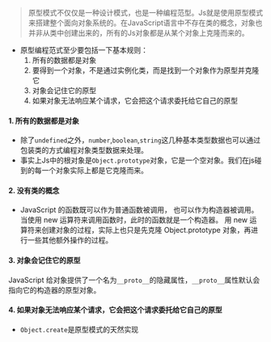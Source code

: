 > 原型模式不仅仅是一种设计模式，也是一种编程范型。Js就是使用原型模式来搭建整个面向对象系统的。在JavaScript语言中不存在类的概念，对象也并非从类中创建出来的，所有的Js对象都是从某个对象上克隆而来的。

+ 原型编程范式至少要包括一下基本规则：
  1. 所有的数据都是对象
  2. 要得到一个对象，不是通过实例化类，而是找到一个对象作为原型并克隆它
  3. 对象会记住它的原型
  4. 如果对象无法响应某个请求，它会把这个请求委托给它自己的原型

#### 1. 所有的数据都是对象
+ 除了`undefined`之外，`number`,`boolean`,`string`这几种基本类型数据也可以通过包装类的方式编程对象类型数据来处理。
+ 事实上Js中的根对象是`Object.prototype`对象，它是一个空对象。我们在js碰到的每一个对象实际上都是它克隆而来。

#### 2. 没有类的概念
+ JavaScript 的函数既可以作为普通函数被调用，
也可以作为构造器被调用。当使用 new 运算符来调用函数时，此时的函数就是一个构造器。 用
new 运算符来创建对象的过程，实际上也只是先克隆 Object.prototype 对象，再进行一些其他额外操作的过程。

#### 3. 对象会记住它的原型
JavaScript 给对象提供了一个名为`__proto__`的隐藏属性，`__proto__`属性默认会指向它的构造器的原型对象。


#### 4. 如果对象无法响应某个请求，它会把这个请求委托给它自己的原型


+ `Object.create`是原型模式的天然实现
